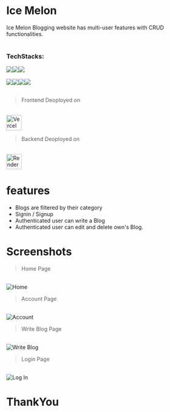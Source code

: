 # Ice Melon
Ice Melon Blogging website has multi-user features with CRUD functionalities.
<br><br>
<h3 align="left">TechStacks:</h3>
<div align='left' style="display: flex;" >
    <img src="https://img.shields.io/badge/Next.js-black?style=for-the-badge&logo=next.js&logoColor=white" />
    <img src="https://img.shields.io/badge/typescript-%23007ACC.svg?style=for-the-badge&logo=typescript&logoColor=white" />
    <img src="https://img.shields.io/badge/chakra-%234ED1C5.svg?style=for-the-badge&logo=chakraui&logoColor=white" />
  </div><br />
  <div align='left' style="display: flex;" >
    <img src="https://img.shields.io/badge/Node.js-43853D?style=for-the-badge&logo=node.js&logoColor=white" />
    <img src="https://img.shields.io/badge/Express.js-404D59?style=for-the-badge" />
    <img src="https://img.shields.io/badge/MongoDB-2e542d?style=for-the-badge&logo=mongodb&logoColor=white" />
    <img src="https://img.shields.io/badge/JWT-black?style=for-the-badge&logo=JSON%20web%20tokens" />
  </div><br />


<blockquote>Frontend Deoployed on</blockquote>
<br>
<a href="https://ice-melon.vercel.app" target='_blank'>
<img src="https://img.shields.io/badge/vercel-%23000000.svg?style=for-the-badge&logo=vercel&logoColor=white" alt="Vercel" width="40" height="40" />
</a>
<br>

<blockquote>Backend Deoployed on</blockquote>
<br>
<img src="https://img.shields.io/badge/Render-FE3B7.svg?style=for-the-badge&logo=render&logoColor=black" alt="Render" width="40" height="40" />
<br>

# features
- Blogs are filtered by their category
- Signin / Signup
- Authenticated user can write a Blog
- Authenticated user can edit and delete own's Blog.

# Screenshots
<blockquote>Home Page</blockquote>
<br>
<img src="https://i.ibb.co/3Nm82y9/IC.png" alt="Home"
    border="0" />

<br>

<blockquote>Account Page</blockquote>
<br>
<img src="https://i.ibb.co/2PsfQfG/IC.png" alt="Account"
    border="0" />
<br>

<blockquote>Write Blog Page</blockquote>
<br>
<img src="https://i.ibb.co/wB7N6nf/IC.png" alt="Write Blog"
    border="0" />
<br>


<blockquote>Login Page</blockquote>
<br>
<img src="https://i.ibb.co/yR2b0rc/IC.png" alt="Log In"
    border="0" />
<br>

# ThankYou
